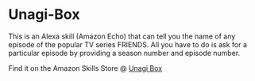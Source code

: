 # Unagi-Box
This is an Alexa skill (Amazon Echo) that can tell you the name of any episode of the popular TV series FRIENDS. All you have to do is ask for a particular episode by providing a season number and episode number.

Find it on the Amazon Skills Store @ <a href="https://www.amazon.com/dp/B072QW69ND/ref=lp_14284846011_1_1?s=digital-skills&ie=UTF8&qid=1497381190&sr=1-1">Unagi Box</a>
